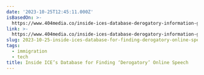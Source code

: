 ```yaml
---
date: '2023-10-25T12:45:11.000Z'
isBasedOn: >-
  https://www.404media.co/inside-ices-database-derogatory-information-giant-oak-gost/
link: >-
  https://www.404media.co/inside-ices-database-derogatory-information-giant-oak-gost/
slug: 2023-10-25-inside-ices-database-for-finding-derogatory-online-speech
tags:
  - immigration
  - tech
title: Inside ICE’s Database for Finding ‘Derogatory’ Online Speech
---
```


